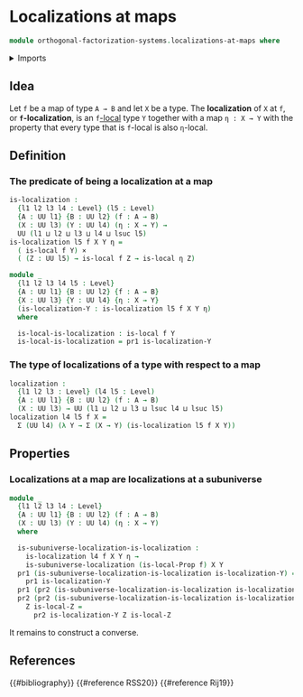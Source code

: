 # Localizations at maps

```agda
module orthogonal-factorization-systems.localizations-at-maps where
```

<details><summary>Imports</summary>

```agda
open import foundation.cartesian-product-types
open import foundation.dependent-pair-types
open import foundation.universe-levels

open import orthogonal-factorization-systems.types-local-at-maps
open import orthogonal-factorization-systems.localizations-at-subuniverses
```

</details>

## Idea

Let `f` be a map of type `A → B` and let `X` be a type. The **localization** of
`X` at `f`, or **`f`-localization**, is an
`f`[-local](orthogonal-factorization-systems.types-local-at-maps.md) type `Y`
together with a map `η : X → Y` with the property that every type that is
`f`-local is also `η`-local.

## Definition

### The predicate of being a localization at a map

```agda
is-localization :
  {l1 l2 l3 l4 : Level} (l5 : Level)
  {A : UU l1} {B : UU l2} (f : A → B)
  (X : UU l3) (Y : UU l4) (η : X → Y) →
  UU (l1 ⊔ l2 ⊔ l3 ⊔ l4 ⊔ lsuc l5)
is-localization l5 f X Y η =
  ( is-local f Y) ×
  ( (Z : UU l5) → is-local f Z → is-local η Z)
```

```agda
module _
  {l1 l2 l3 l4 l5 : Level}
  {A : UU l1} {B : UU l2} {f : A → B}
  {X : UU l3} {Y : UU l4} {η : X → Y}
  (is-localization-Y : is-localization l5 f X Y η)
  where

  is-local-is-localization : is-local f Y
  is-local-is-localization = pr1 is-localization-Y
```

### The type of localizations of a type with respect to a map

```agda
localization :
  {l1 l2 l3 : Level} (l4 l5 : Level)
  {A : UU l1} {B : UU l2} (f : A → B)
  (X : UU l3) → UU (l1 ⊔ l2 ⊔ l3 ⊔ lsuc l4 ⊔ lsuc l5)
localization l4 l5 f X =
  Σ (UU l4) (λ Y → Σ (X → Y) (is-localization l5 f X Y))
```

## Properties

### Localizations at a map are localizations at a subuniverse

```agda
module _
  {l1 l2 l3 l4 : Level}
  {A : UU l1} {B : UU l2} (f : A → B)
  (X : UU l3) (Y : UU l4) (η : X → Y)
  where

  is-subuniverse-localization-is-localization :
    is-localization l4 f X Y η →
    is-subuniverse-localization (is-local-Prop f) X Y
  pr1 (is-subuniverse-localization-is-localization is-localization-Y) =
    pr1 is-localization-Y
  pr1 (pr2 (is-subuniverse-localization-is-localization is-localization-Y)) = η
  pr2 (pr2 (is-subuniverse-localization-is-localization is-localization-Y))
    Z is-local-Z =
      pr2 is-localization-Y Z is-local-Z
```

It remains to construct a converse.

## References

{{#bibliography}} {{#reference RSS20}} {{#reference Rij19}}
